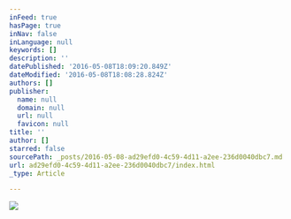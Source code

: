 ```yaml
---
inFeed: true
hasPage: true
inNav: false
inLanguage: null
keywords: []
description: ''
datePublished: '2016-05-08T18:09:20.849Z'
dateModified: '2016-05-08T18:08:28.824Z'
authors: []
publisher:
  name: null
  domain: null
  url: null
  favicon: null
title: ''
author: []
starred: false
sourcePath: _posts/2016-05-08-ad29efd0-4c59-4d11-a2ee-236d0040dbc7.md
url: ad29efd0-4c59-4d11-a2ee-236d0040dbc7/index.html
_type: Article

---
```

![](https://the-grid-user-content.s3-us-west-2.amazonaws.com/8054c363-8024-4646-9cec-a286ebd3c6c5.jpg)